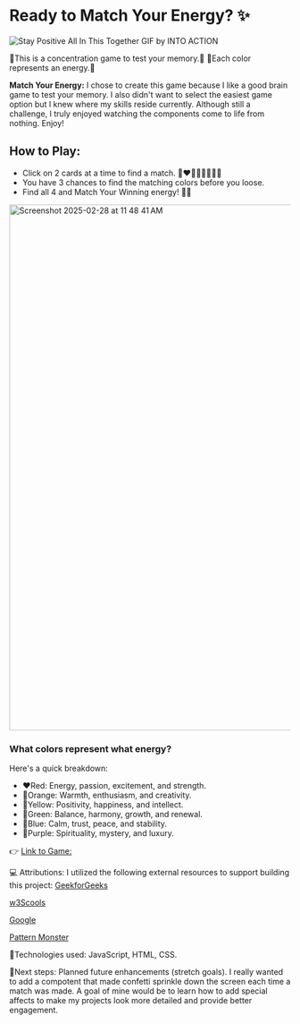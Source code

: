 # Ready to Match Your Energy? ✨

![Stay Positive All In This Together GIF by INTO ACTION](https://github.com/user-attachments/assets/979006a4-80b0-4791-a099-6e64db57301e)

🧠This is a concentration game to test your memory.🧠
🌈Each color represents an energy.🌈

**Match Your Energy:** I chose to create this game because I like a good brain game to test your memory. I also didn't want to select the easiest game option but I knew where my skills reside currently. Although still a challenge, I truly enjoyed watching the components come to life from nothing. Enjoy! 

## **How to Play:**
+ Click on 2 cards at a time to find a match. 🩷❤️🧡💛💚🩵💙💜
+ You have 3 chances to find the matching colors before you loose.
+ Find all 4 and Match Your Winning energy! 🎉🎉

<img width="940" alt="Screenshot 2025-02-28 at 11 48 41 AM" src="https://github.com/user-attachments/assets/ac941883-5158-426e-8ff6-b93df84342f3" />


### **What colors represent what energy?**
Here's a quick breakdown:
+ ❤️Red: Energy, passion, excitement, and strength.
+ 🧡Orange: Warmth, enthusiasm, and creativity.
+ 💛Yellow: Positivity, happiness, and intellect.
+ 💚Green: Balance, harmony, growth, and renewal.
+ 💙Blue: Calm, trust, peace, and stability.
+ 💜Purple: Spirituality, mystery, and luxury.

👉 [Link to Game:](https://rmcelroy1990.github.io/Browser-Based-Game-Project1/)

💻 Attributions: I utilized the following external resources to support building this project:
[GeekforGeeks](https://www.geeksforgeeks.org/shuffle-a-given-array-using-fisher-yates-shuffle-algorithm/)

[w3Scools](https://www.w3schools.com/howto/howto_css_flip_card.asp)

[Google](https//:www.google.com)

[Pattern Monster](https://pattern.monster/waves-3)

🔮Technologies used: JavaScript, HTML, CSS.

🚀Next steps: Planned future enhancements (stretch goals). I really wanted to add a compotent that made confetti sprinkle down the screen each time a match was made. A goal of mine would be to learn how to add special affects to make my projects look more detailed and provide better engagement.
